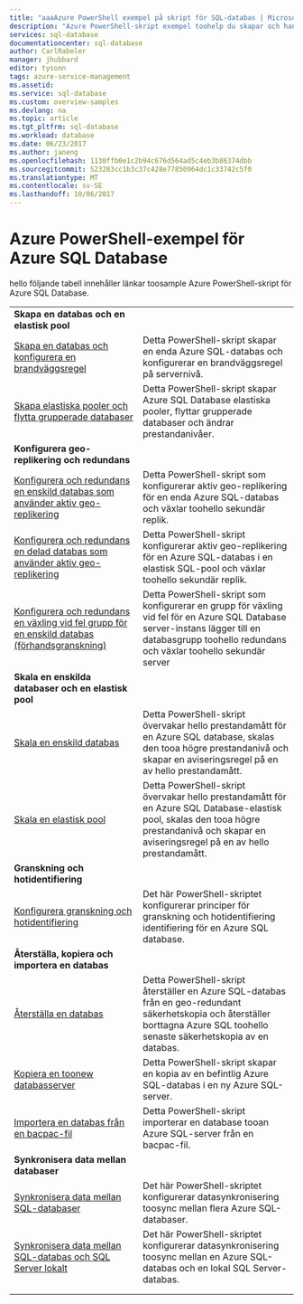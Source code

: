 ```yaml
---
title: "aaaAzure PowerShell exempel på skript för SQL-databas | Microsoft Docs"
description: "Azure PowerShell-skript exempel toohelp du skapar och hanterar Azure SQL Database-servrar, elastiska pooler, databaser och brandväggar."
services: sql-database
documentationcenter: sql-database
author: CarlRabeler
manager: jhubbard
editor: tysonn
tags: azure-service-management
ms.assetid: 
ms.service: sql-database
ms.custom: overview-samples
ms.devlang: na
ms.topic: article
ms.tgt_pltfrm: sql-database
ms.workload: database
ms.date: 06/23/2017
ms.author: janeng
ms.openlocfilehash: 1130ffb0e1c2b94c676d564ad5c4eb3b86374dbb
ms.sourcegitcommit: 523283cc1b3c37c428e77850964dc1c33742c5f0
ms.translationtype: MT
ms.contentlocale: sv-SE
ms.lasthandoff: 10/06/2017
---
```

# <a name="azure-powershell-samples-for-azure-sql-database"></a>Azure PowerShell-exempel för Azure SQL Database

hello följande tabell innehåller länkar toosample Azure PowerShell-skript för Azure SQL Database.

| |  |
|---|---|
|**Skapa en databas och en elastisk pool**||
| [Skapa en databas och konfigurera en brandväggsregel](scripts/sql-database-create-and-configure-database-powershell.md?toc=%2fpowershell%2fmodule%2ftoc.json) | Detta PowerShell-skript skapar en enda Azure SQL-databas och konfigurerar en brandväggsregel på servernivå. |
| [Skapa elastiska pooler och flytta grupperade databaser](scripts/sql-database-move-database-between-pools-powershell.md?toc=%2fpowershell%2fmodule%2ftoc.json) | Detta PowerShell-skript skapar Azure SQL Database elastiska pooler, flyttar grupperade databaser och ändrar prestandanivåer.|
|**Konfigurera geo-replikering och redundans**||
| [Konfigurera och redundans en enskild databas som använder aktiv geo-replikering](scripts/sql-database-setup-geodr-and-failover-database-powershell.md?toc=%2fpowershell%2fmodule%2ftoc.json)| Detta PowerShell-skript som konfigurerar aktiv geo-replikering för en enda Azure SQL-databas och växlar toohello sekundär replik. |
| [Konfigurera och redundans en delad databas som använder aktiv geo-replikering](scripts/sql-database-setup-geodr-and-failover-pool-powershell.md?toc=%2fpowershell%2fmodule%2ftoc.json)| Detta PowerShell-skript konfigurerar aktiv geo-replikering för en Azure SQL-databas i en elastisk SQL-pool och växlar toohello sekundär replik. |
| [Konfigurera och redundans en växling vid fel grupp för en enskild databas (förhandsgranskning)](scripts/sql-database-setup-geodr-failover-database-failover-group-powershell.md?toc=%2fpowershell%2fmodule%2ftoc.json) | Detta PowerShell-skript som konfigurerar en grupp för växling vid fel för en Azure SQL Database server-instans lägger till en databasgrupp toohello redundans och växlar toohello sekundär server |
|**Skala en enskilda databaser och en elastisk pool**||
| [Skala en enskild databas](scripts/sql-database-monitor-and-scale-database-powershell.md?toc=%2fpowershell%2fmodule%2ftoc.json) | Detta PowerShell-skript övervakar hello prestandamått för en Azure SQL database, skalas den tooa högre prestandanivå och skapar en aviseringsregel på en av hello prestandamått. |
| [Skala en elastisk pool](scripts/sql-database-monitor-and-scale-pool-powershell.md?toc=%2fpowershell%2fmodule%2ftoc.json) | Detta PowerShell-skript övervakar hello prestandamått för en Azure SQL Database-elastisk pool, skalas den tooa högre prestandanivå och skapar en aviseringsregel på en av hello prestandamått.  |
| **Granskning och hotidentifiering** |
| [Konfigurera granskning och hotidentifiering](scripts/sql-database-auditing-and-threat-detection-powershell.md?toc=%2fpowershell%2fmodule%2ftoc.json)| Det här PowerShell-skriptet konfigurerar principer för granskning och hotidentifiering identifiering för en Azure SQL database. |
| **Återställa, kopiera och importera en databas**||
| [Återställa en databas](scripts/sql-database-restore-database-powershell.md?toc=%2fpowershell%2fmodule%2ftoc.json)| Detta PowerShell-skript återställer en Azure SQL-databas från en geo-redundant säkerhetskopia och återställer borttagna Azure SQL toohello senaste säkerhetskopia av en databas. |
| [Kopiera en toonew databasserver](scripts/sql-database-copy-database-to-new-server-powershell.md?toc=%2fpowershell%2fmodule%2ftoc.json)| Detta PowerShell-skript skapar en kopia av en befintlig Azure SQL-databas i en ny Azure SQL-server. |
| [Importera en databas från en bacpac-fil](scripts/sql-database-import-from-bacpac-powershell.md?toc=%2fpowershell%2fmodule%2ftoc.json)| Detta PowerShell-skript importerar en database tooan Azure SQL-server från en bacpac-fil. |
| **Synkronisera data mellan databaser**||
| [Synkronisera data mellan SQL-databaser](scripts/sql-database-sync-data-between-sql-databases.md?toc=%2fpowershell%2fmodule%2ftoc.json) | Det här PowerShell-skriptet konfigurerar datasynkronisering toosync mellan flera Azure SQL-databaser. |
| [Synkronisera data mellan SQL-databas och SQL Server lokalt](scripts/sql-database-sync-data-between-azure-onprem.md?toc=%2fpowershell%2fmodule%2ftoc.json) | Det här PowerShell-skriptet konfigurerar datasynkronisering toosync mellan en Azure SQL-databas och en lokal SQL Server-databas. |
|||
|||
